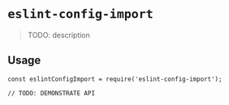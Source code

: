 # `eslint-config-import`

> TODO: description

## Usage

```
const eslintConfigImport = require('eslint-config-import');

// TODO: DEMONSTRATE API
```

